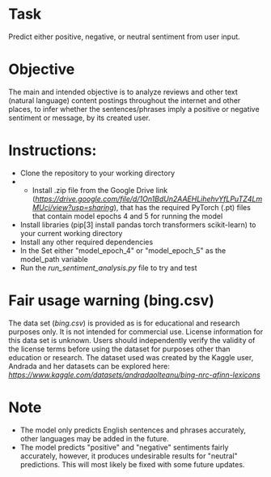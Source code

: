 # Task

Predict either positive, negative, or neutral sentiment from user input.

# Objective

The main and intended objective is to analyze reviews and other text (natural language) content postings throughout the internet and other places, to infer whether the sentences/phrases imply a positive or negative sentiment or message, by its created user.

# Instructions:

- Clone the repository to your working directory
- - Install .zip file from the Google Drive link (*https://drive.google.com/file/d/1On1BdUn2AAEHLihehvYfLPuTZ4LmMUcj/view?usp=sharing*), that has the required PyTorch (.pt) files that contain model epochs 4 and 5 for running the model
- Install libraries (pip[3] install pandas torch transformers scikit-learn) to your current working directory
- Install any other required dependencies
- In the Set either "model_epoch_4" or "model_epoch_5" as the model_path variable
- Run the *run_sentiment_analysis.py* file to try and test

# Fair usage warning (bing.csv)

The data set (*bing.csv*) is provided as is for educational and research purposes only. It is not intended for commercial use. License information for this data set is unknown. Users should independently verify the validity of the license terms before using the dataset for purposes other than education or research. The dataset used was created by the Kaggle user, Andrada and her datasets can be explored here: *https://www.kaggle.com/datasets/andradaolteanu/bing-nrc-afinn-lexicons*


# Note

- The model only predicts English sentences and phrases accurately, other languages may be added in the future.
- The model predicts "positive" and "negative" sentiments fairly accurately, however, it produces undesirable results for "neutral" predictions. This will most likely be fixed with some future updates.
